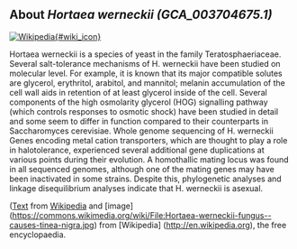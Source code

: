 
About *Hortaea werneckii (GCA\_003704675.1)* 
--------------------------------------------------------------

[![Wikipedia](/img/wikipedia_logo_v2_en.png){#wiki_icon}](http://en.wikipedia.org/wiki/Hortaea_werneckii)

Hortaea werneckii is a species of yeast in the family Teratosphaeriaceae.
Several salt-tolerance mechanisms of H. werneckii have been studied on molecular
level. For example, it is known that its major compatible solutes are glycerol,
erythritol, arabitol, and mannitol; melanin accumulation of the cell wall aids
in retention of at least glycerol inside of the cell. Several components of the
high osmolarity glycerol (HOG) signalling pathway (which controls responses to
osmotic shock) have been studied in detail and some seem to differ in function
compared to their counterparts in Saccharomyces cerevisiae.
Whole genome sequencing of H. werneckii Genes encoding metal cation
transporters, which are thought to play a role in halotolerance, experienced
several additional gene duplications at various points during their evolution.
A homothallic mating locus was found in all sequenced genomes, although one of
the mating genes may have been inactivated in some strains. Despite this,
phylogenetic analyses and linkage disequilibrium analyses indicate that H.
werneckii is asexual.

([Text](http://en.wikipedia.org/wiki/Hortaea_werneckii) from [Wikipedia](http://en.wikipedia.org/) 
and [image] (https://commons.wikimedia.org/wiki/File:Hortaea-werneckii-fungus--causes-tinea-nigra.jpg) from [Wikipedia] (http://en.wikipedia.org), the free encyclopaedia.
